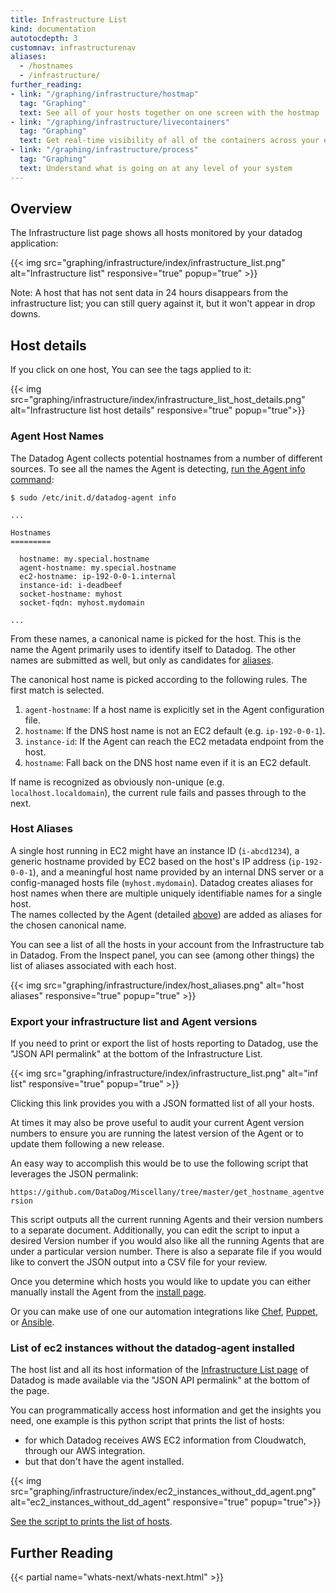 ```yaml
---
title: Infrastructure List
kind: documentation
autotocdepth: 3
customnav: infrastructurenav
aliases:
  - /hostnames
  - /infrastructure/
further_reading:
- link: "/graphing/infrastructure/hostmap"
  tag: "Graphing"
  text: See all of your hosts together on one screen with the hostmap
- link: "/graphing/infrastructure/livecontainers"
  tag: "Graphing"
  text: Get real-time visibility of all of the containers across your environment
- link: "/graphing/infrastructure/process"
  tag: "Graphing"
  text: Understand what is going on at any level of your system
---
```


## Overview

The Infrastructure list page shows all hosts monitored by your datadog application:

{{< img src="graphing/infrastructure/index/infrastructure_list.png" alt="Infrastructure list" responsive="true" popup="true" >}}

Note: A host that has not sent data in 24 hours disappears from the infrastructure list; you can still query against it, but it won't appear in drop downs.

## Host details

If you click on one host, You can see the tags applied to it:

{{< img src="graphing/infrastructure/index/infrastructure_list_host_details.png" alt="Infrastructure list host details" responsive="true" popup="true">}}

### Agent Host Names

The Datadog Agent collects potential hostnames from a number of different
sources. To see all the names the Agent is detecting, [run the Agent info command](/agent/faq/agent-status-and-information):

    $ sudo /etc/init.d/datadog-agent info

    ...

    Hostnames
    =========

      hostname: my.special.hostname
      agent-hostname: my.special.hostname
      ec2-hostname: ip-192-0-0-1.internal
      instance-id: i-deadbeef
      socket-hostname: myhost
      socket-fqdn: myhost.mydomain

    ...

From these names, a canonical name is picked for the host. This is the name the
Agent primarily uses to identify itself to Datadog. The other names are
submitted as well, but only as candidates for [aliases](#host-aliases).

The canonical host name is picked according to the following rules. The first
match is selected.

 1. `agent-hostname`: If a host name is explicitly set in the Agent configuration file.
 2. `hostname`: If the DNS host name is not an EC2 default (e.g. `ip-192-0-0-1`).
 3. `instance-id`: If the Agent can reach the EC2 metadata endpoint from the host.
 4. `hostname`: Fall back on the DNS host name even if it is an EC2 default.

If name is recognized as obviously non-unique (e.g. `localhost.localdomain`),
the current rule fails and passes through to the next.

### Host Aliases

A single host running in EC2 might have an instance ID (`i-abcd1234`), a generic hostname provided by EC2 based on the host's IP address (`ip-192-0-0-1`), and a meaningful host name provided by an internal DNS server or a config-managed hosts file (`myhost.mydomain`). Datadog creates aliases for host names when there are multiple uniquely identifiable names for a single host.  
The names collected by the Agent (detailed [above](#agent-host-names)) are added as aliases for the chosen canonical name.

You can see a list of all the hosts in your account from the Infrastructure tab
in Datadog. From the Inspect panel, you can see (among other things) the list of aliases associated with each host.

{{< img src="graphing/infrastructure/index/host_aliases.png" alt="host aliases" responsive="true" popup="true" >}}

### Export your infrastructure list and Agent versions

If you need to print or export the list of hosts reporting to Datadog, use the "JSON API permalink" at the bottom of the Infrastructure List. 

{{< img src="graphing/infrastructure/index/infrastructure_list.png" alt="inf list" responsive="true" popup="true" >}}

Clicking this link provides you with a JSON formatted list of all your hosts.  

At times it may also be prove useful to audit your current Agent version numbers to ensure you are running the latest version of the Agent or to update them following a new release.  

An easy way to accomplish this would be to use the following script that leverages the JSON permalink:

`https://github.com/DataDog/Miscellany/tree/master/get_hostname_agentversion`

This script outputs all the current running Agents and their version numbers to a separate document.  Additionally, you can edit the script to input a desired Version number if you would also like all the running Agents that are under a particular version number.  There is also a separate file if you would like to convert the JSON output into a CSV file for your review.

Once you determine which hosts you would like to update you can either manually install the Agent from the [install page](https://app.datadoghq.com/account/settings#agent).   

Or you can make use of one our automation integrations like [Chef](/integrations/chef), [Puppet](/integrations/puppet), or [Ansible](/integrations/ansible).

### List of ec2 instances without the datadog-agent installed

The host list and all its host information of the [Infrastructure List page](https://app.datadoghq.com/infrastructure) of Datadog is made available via the "JSON API permalink" at the bottom of the page.

You can programmatically access host information and get the insights you need, one example is this python script that prints the list of hosts:

* for which Datadog receives AWS EC2 information from Cloudwatch, through our AWS integration.
* but that don't have the agent installed.

{{< img src="graphing/infrastructure/index/ec2_instances_without_dd_agent.png" alt="ec2_instances_without_dd_agent" responsive="true" popup="true">}}

[See the script to prints the list of hosts](https://gist.github.com/Martiflex/2803a28ec562fc9a15d404a539f85d38).

## Further Reading

{{< partial name="whats-next/whats-next.html" >}}